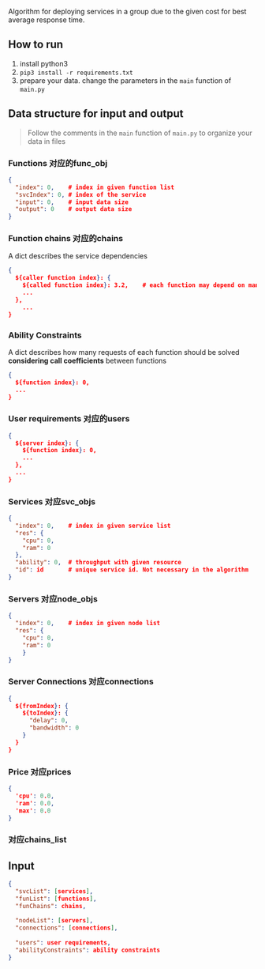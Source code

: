 Algorithm for deploying services in a group due to the given cost for best average response time.

## How to run

1. install python3
2. `pip3 install -r requirements.txt`
3. prepare your data. change the parameters in the `main` function of `main.py`

## Data structure for input and output

> Follow the comments in the `main` function of `main.py` to organize your data in files

### Functions 对应的func_obj



```json
{
  "index": 0,    # index in given function list
  "svcIndex": 0, # index of the service
  "input": 0,    # input data size
  "output": 0    # output data size
}
```

### Function chains 对应的chains

A dict describes the service dependencies



```json
{
  ${caller function index}: {
    ${called function index}: 3.2,    # each function may depend on many other functions with call coefficient
    ...
  },
	...
}
```

### Ability Constraints

A dict describes how many requests of each function should be solved **considering call coefficients** between functions

```json
{
  ${function index}: 0,
  ...
}
```

### User requirements	对应的users

```json
{
  ${server index}: {
    ${function index}: 0,
    ...
  },
  ...
}
```

### Services	对应svc_objs

```json
{
  "index": 0,    # index in given service list
  "res": {
  	"cpu": 0,
  	"ram": 0
  },
  "ability": 0,  # throughput with given resource
  "id": id       # unique service id. Not necessary in the algorithm
}
```

### Servers 对应node_objs

```json
{
  "index": 0,    # index in given node list
  "res": {
    "cpu": 0,
    "ram": 0
	}
}
```

### Server Connections	对应connections

```json
{
  ${fromIndex}: {
    ${toIndex}: {
      "delay": 0,
      "bandwidth": 0
    }
  }
}
```

### Price	对应prices

```json
{
  'cpu': 0.0,
  'ram': 0.0,
  'max': 0.0
}
```



### 			对应chains_list

## Input

```json
{
  "svcList": [services],
  "funList": [functions],
  "funChains": chains,
  
  "nodeList": [servers],
  "connections": [connections],
  
  "users": user requirements,
  "abilityConstraints": ability constraints
}
```
